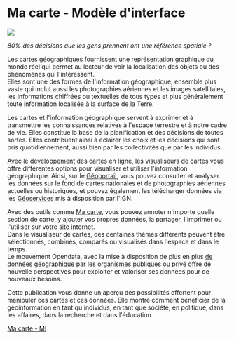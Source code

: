# Ma carte - Modèle d'interface

![](https://macarte.ign.fr/image/voir/eqb6228.jpeg)

*80% des décisions que les gens prennent ont une référence spatiale ?*

Les cartes géographiques fournissent une représentation graphique du monde réel qui permet au lecteur de voir la localisation des objets ou des phénomènes qui l'intéressent.  
Elles sont une des formes de l'information géographique, ensemble plus vaste qui inclut aussi les photographies aériennes et les images satellitales, les informations chiffrées ou textuelles de tous types et plus généralement toute information localisée à la surface de la Terre.  

Les cartes et l'information géographique servent à exprimer et à transmettre les connaissances relatives à l'espace terrestre et à notre cadre de vie. Elles constitue la base de la planification et des décisions de toutes sortes. 
Elles contribuent ainsi à éclairer les choix et les décisions qui sont pris quotidiennement, aussi bien par les collectivités que par les individus.

Avec le développement des cartes en ligne, les visualiseurs de cartes vous offre différentes options pour visualiser et utiliser l'information géographique. Ainsi, sur le [Géoportail](https://www.geoportail.gouv.fr/), vous pouvez consulter et analyser les données sur le fond de cartes nationales et de photographies aériennes actuelles ou historiques, et pouvez également les télécharger données via les [Géoservices](https://geoservices.ign.fr/) mis à disposition par l'IGN.

Avec des outils comme [Ma carte](https://macarte.ign.fr/), vous pouvez annoter n'importe quelle section de carte, y ajouter vos propres données, la partager, l'imprimer ou l'utiliser sur votre site internet.   
Dans le visualiseur de cartes, des centaines thèmes différents peuvent être sélectionnés, combinés, comparés ou visualisés dans l'espace et dans le temps.   
Le mouvement Opendata, avec la mise à disposition de plus en plus [de données géographique](https://www.data.gouv.fr/fr/pages/donnees-geographiques/) par les organismes publiques ou privé offre de nouvelle perspectives pour exploiter et valoriser ses données pour de nouveaux besoins. 

Cette publication vous donne un aperçu des possibilités offertent pour manipuler ces cartes et ces données. Elle montre comment bénéficier de la géoinformation en tant qu'individus, en tant que société, en politique, dans les affaires, dans la recherche et dans l'éducation.

[Ma carte - MI](https://viglino.github.io/Macarte-MI/)